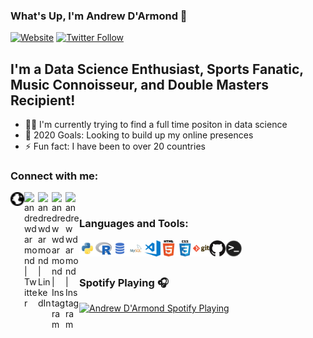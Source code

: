 ### What's Up, I'm Andrew D'Armond 👋

[![Website](https://img.shields.io/website?label=andrewdarmond.com&style=for-the-badge&url=https%3A%2F%2Fandrewdarmond.com)](https://andrewdarmond.com)
[![Twitter Follow](https://img.shields.io/twitter/follow/andrewdarmond?color=1DA1F2&logo=twitter&style=for-the-badge)](https://twitter.com/intent/follow?original_referer=https%3A%2F%2Fgithub.com%2FcodeSTACKr&screen_name=codeSTACKr)

## I'm a Data Science Enthusiast, Sports Fanatic, Music Connoisseur, and Double Masters Recipient!

- 👨‍💻 I'm currently trying to find a full time positon in data science 
- 🥅 2020 Goals: Looking to build up my online presences
- ⚡ Fun fact: I have been to over 20 countries


### Connect with me:

[<img align="left" alt="andrewdarmond.com" width="22px" src="https://raw.githubusercontent.com/iconic/open-iconic/master/svg/globe.svg" />][website]
[<img align="left" alt="andrewdarmond | Twitter" width="22px" src="https://cdn.jsdelivr.net/npm/simple-icons@v3/icons/twitter.svg" />][twitter]
[<img align="left" alt="andrewdarmond | LinkedIn" width="22px" src="https://cdn.jsdelivr.net/npm/simple-icons@v3/icons/linkedin.svg" />][linkedin]
[<img align="left" alt="andrewwdarmond | Instagram" width="22px" src="https://cdn.jsdelivr.net/npm/simple-icons@v3/icons/instagram.svg" />][instagram]
[<img align="left" alt="andrewwdarmond | Instagram" width="22px" src="https://cdn.jsdelivr.net/npm/simple-icons@v3/icons/facebook.svg" />][facebook]

<br />

### Languages and Tools:
[<img align="left" alt="Python" width="26px" src="https://raw.githubusercontent.com/github/explore/80688e429a7d4ef2fca1e82350fe8e3517d3494d/topics/python/python.png" />][website]
[<img align="left" alt="R" width="26px" src="https://raw.githubusercontent.com/github/explore/361e2821e2dea67711cde99c9c40ed357061cf27/topics/r/r.png" />][website]
[<img align="left" alt="SQL" width="26px" src="https://raw.githubusercontent.com/github/explore/80688e429a7d4ef2fca1e82350fe8e3517d3494d/topics/sql/sql.png" />][website]
[<img align="left" alt="MySQL" width="26px" src="https://raw.githubusercontent.com/github/explore/80688e429a7d4ef2fca1e82350fe8e3517d3494d/topics/mysql/mysql.png" />][website]
[<img align="left" alt="Visual Studio Code" width="26px" src="https://raw.githubusercontent.com/github/explore/80688e429a7d4ef2fca1e82350fe8e3517d3494d/topics/visual-studio-code/visual-studio-code.png" />][website]
[<img align="left" alt="HTML5" width="26px" src="https://raw.githubusercontent.com/github/explore/80688e429a7d4ef2fca1e82350fe8e3517d3494d/topics/html/html.png" />][website]
[<img align="left" alt="CSS3" width="26px" src="https://raw.githubusercontent.com/github/explore/80688e429a7d4ef2fca1e82350fe8e3517d3494d/topics/css/css.png" />][website]
[<img align="left" alt="Git" width="26px" src="https://raw.githubusercontent.com/github/explore/80688e429a7d4ef2fca1e82350fe8e3517d3494d/topics/git/git.png" />][website]
[<img align="left" alt="GitHub" width="26px" src="https://raw.githubusercontent.com/github/explore/78df643247d429f6cc873026c0622819ad797942/topics/github/github.png" />][website]
[<img align="left" alt="Terminal" width="26px" src="https://raw.githubusercontent.com/github/explore/80688e429a7d4ef2fca1e82350fe8e3517d3494d/topics/terminal/terminal.png" />][website]

<br />
<br />

### Spotify Playing 🎧
[<img src="https://spotify-readme.andrewdarmond.vercel.app" alt="Andrew D'Armond Spotify Playing" width="350" />](https://open.spotify.com/user/1258141256)

[website]: https://www.andrewdarmond.com
[twitter]: https://twitter.com/andrewdarmond
[instagram]: https://instagram.com/andrewwdarmond
[linkedin]: https://linkedin.com/in/andrewdarmond
[facebook]:https://www.facebook.com/andrew.darmond